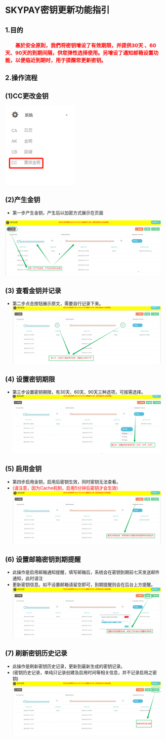 # SKYPAY密钥更新功能指引
## 1.目的
### <font color = red>&ensp;&ensp;&ensp;&ensp;基於安全原則，我們将密钥增设了有效期限，并提供30天 、60天、90天的到期间隔，供您弹性选择使用。另增设了通知邮箱设置功能，以便临近到期时，用于提醒您更新密钥。</font>

## 2.操作流程
## (1)CC更改金钥 ##
![](../public/CC更改金钥.png)

##  (2)产生金钥
  - 第一步产生金钥，产生后以加密方式展示在页面 

![](../public/产生金钥.png)

## (3) 查看金钥并记录
 - 第二步点击按钮展示原文，需要自行记录下来。
![](../public/查看金钥.png)

## (4) 设置密钥期限
 - 第三步设置密钥期限，有30天、60天、90天三种选项，可按需选择。
![](../public/设置密钥期限.png)

## (5) 启用金钥
 - 第四步启用金钥，启用后密钥生效，同时密钥无法查看。
 - <font color = red>(请注意，因为Cache机制，启用5分钟后密钥才会生效)</font>
![](../public/启用金钥.png)

## (6) 设置邮箱密钥到期提醒
 - 此操作是启用邮箱通知提醒，填写邮箱后，系统会在密钥到期前七天发送邮件通知，此时请注
 - 更新密钥信息。如不设置邮箱请留空即可，到期提醒则会在后台上方提醒。
![](../public/设置预先密钥到期提醒.png)

## (7) 刷新密钥历史记录
 - 此操作是刷新密钥历史记录，更新到最新生成的密钥记录。
 - (密钥历史记录，单纯只记录创建及启用时间等相关信息，并不记录启用之密钥)
![](../public/刷新密钥历史记录.png)